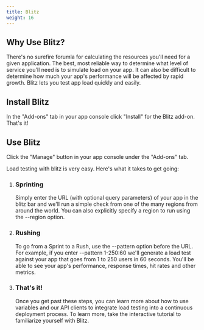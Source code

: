 ```yaml
---
title: Blitz
weight: 16
---
```


## Why Use Blitz?

There's no surefire forumla for calculating the resources you'll need for a given application. The best, most reliable way to determine what level of service you'll need is to simulate load on your app. It can also be difficult to determine how much your app's performance will be affected by rapid growth. Blitz lets you test app load quickly and easily. 

## Install Blitz

In the "Add-ons" tab in your app console click "Install" for the Blitz add-on. That's it!

## Use Blitz

Click the "Manage" button in your app console under the "Add-ons" tab.

Load testing with blitz is very easy. Here's what it takes to get going:

1. <h3>Sprinting</h3>

    Simply enter the URL (with optional query parameters) of your app in the blitz bar and we'll run a simple check from one of the many regions from around the world. You can also explicitly specify a region to run using the --region option.

2. <h3>Rushing</h3>
    To go from a Sprint to a Rush, use the --pattern option before the URL. For example, if you enter --pattern 1-250:60 we'll generate a load test against your app that goes from 1 to 250 users in 60 seconds. You'll be able to see your app's performance, response times, hit rates and other metrics.

3. <h3>That's it!</h3>
    Once you get past these steps, you can learn more about how to use variables and our API clients to integrate load testing into a continuous deployment process. To learn more, take the interactive tutorial to familiarize yourself with Blitz.
